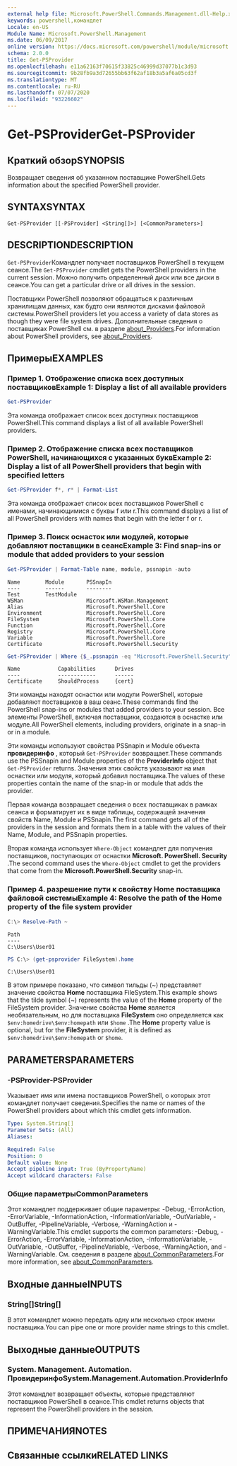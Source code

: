 ```yaml
---
external help file: Microsoft.PowerShell.Commands.Management.dll-Help.xml
keywords: powershell,командлет
Locale: en-US
Module Name: Microsoft.PowerShell.Management
ms.date: 06/09/2017
online version: https://docs.microsoft.com/powershell/module/microsoft.powershell.management/get-psprovider?view=powershell-7.1&WT.mc_id=ps-gethelp
schema: 2.0.0
title: Get-PSProvider
ms.openlocfilehash: e11a62163f70615f33825c46999d37077b1c3d93
ms.sourcegitcommit: 9b28fb9a3d72655bb63f62af18b3a5af6a05cd3f
ms.translationtype: MT
ms.contentlocale: ru-RU
ms.lasthandoff: 07/07/2020
ms.locfileid: "93226602"
---
```

# <span data-ttu-id="ac1a0-103">Get-PSProvider</span><span class="sxs-lookup"><span data-stu-id="ac1a0-103">Get-PSProvider</span></span>

## <span data-ttu-id="ac1a0-104">Краткий обзор</span><span class="sxs-lookup"><span data-stu-id="ac1a0-104">SYNOPSIS</span></span>
<span data-ttu-id="ac1a0-105">Возвращает сведения об указанном поставщике PowerShell.</span><span class="sxs-lookup"><span data-stu-id="ac1a0-105">Gets information about the specified PowerShell provider.</span></span>

## <span data-ttu-id="ac1a0-106">SYNTAX</span><span class="sxs-lookup"><span data-stu-id="ac1a0-106">SYNTAX</span></span>

```
Get-PSProvider [[-PSProvider] <String[]>] [<CommonParameters>]
```

## <span data-ttu-id="ac1a0-107">DESCRIPTION</span><span class="sxs-lookup"><span data-stu-id="ac1a0-107">DESCRIPTION</span></span>

<span data-ttu-id="ac1a0-108">`Get-PSProvider`Командлет получает поставщиков PowerShell в текущем сеансе.</span><span class="sxs-lookup"><span data-stu-id="ac1a0-108">The `Get-PSProvider` cmdlet gets the PowerShell providers in the current session.</span></span>
<span data-ttu-id="ac1a0-109">Можно получить определенный диск или все диски в сеансе.</span><span class="sxs-lookup"><span data-stu-id="ac1a0-109">You can get a particular drive or all drives in the session.</span></span>

<span data-ttu-id="ac1a0-110">Поставщики PowerShell позволяют обращаться к различным хранилищам данных, как будто они являются дисками файловой системы.</span><span class="sxs-lookup"><span data-stu-id="ac1a0-110">PowerShell providers let you access a variety of data stores as though they were file system drives.</span></span>
<span data-ttu-id="ac1a0-111">Дополнительные сведения о поставщиках PowerShell см. в разделе [about_Providers](../Microsoft.PowerShell.Core/About/about_Providers.md).</span><span class="sxs-lookup"><span data-stu-id="ac1a0-111">For information about PowerShell providers, see [about_Providers](../Microsoft.PowerShell.Core/About/about_Providers.md).</span></span>

## <span data-ttu-id="ac1a0-112">Примеры</span><span class="sxs-lookup"><span data-stu-id="ac1a0-112">EXAMPLES</span></span>

### <span data-ttu-id="ac1a0-113">Пример 1. Отображение списка всех доступных поставщиков</span><span class="sxs-lookup"><span data-stu-id="ac1a0-113">Example 1: Display a list of all available providers</span></span>

```powershell
Get-PSProvider
```

<span data-ttu-id="ac1a0-114">Эта команда отображает список всех доступных поставщиков PowerShell.</span><span class="sxs-lookup"><span data-stu-id="ac1a0-114">This command displays a list of all available PowerShell providers.</span></span>

### <span data-ttu-id="ac1a0-115">Пример 2. Отображение списка всех поставщиков PowerShell, начинающихся с указанных букв</span><span class="sxs-lookup"><span data-stu-id="ac1a0-115">Example 2: Display a list of all PowerShell providers that begin with specified letters</span></span>

```powershell
Get-PSProvider f*, r* | Format-List
```

<span data-ttu-id="ac1a0-116">Эта команда отображает список всех поставщиков PowerShell с именами, начинающимися с буквы f или r.</span><span class="sxs-lookup"><span data-stu-id="ac1a0-116">This command displays a list of all PowerShell providers with names that begin with the letter f or r.</span></span>

### <span data-ttu-id="ac1a0-117">Пример 3. Поиск оснасток или модулей, которые добавляют поставщики в сеанс</span><span class="sxs-lookup"><span data-stu-id="ac1a0-117">Example 3: Find snap-ins or module that added providers to your session</span></span>

```powershell
Get-PSProvider | Format-Table name, module, pssnapin -auto
```

```Output
Name        Module       PSSnapIn
----        ------       --------
Test        TestModule
WSMan                    Microsoft.WSMan.Management
Alias                    Microsoft.PowerShell.Core
Environment              Microsoft.PowerShell.Core
FileSystem               Microsoft.PowerShell.Core
Function                 Microsoft.PowerShell.Core
Registry                 Microsoft.PowerShell.Core
Variable                 Microsoft.PowerShell.Core
Certificate              Microsoft.PowerShell.Security
```

```powershell
Get-PSProvider | Where {$_.pssnapin -eq "Microsoft.PowerShell.Security"}
```

```Output
Name            Capabilities      Drives
----            ------------      ------
Certificate     ShouldProcess     {cert}
```

<span data-ttu-id="ac1a0-118">Эти команды находят оснастки или модули PowerShell, которые добавляют поставщиков в ваш сеанс.</span><span class="sxs-lookup"><span data-stu-id="ac1a0-118">These commands find the PowerShell snap-ins or modules that added providers to your session.</span></span>
<span data-ttu-id="ac1a0-119">Все элементы PowerShell, включая поставщики, создаются в оснастке или модуле.</span><span class="sxs-lookup"><span data-stu-id="ac1a0-119">All PowerShell elements, including providers, originate in a snap-in or in a module.</span></span>

<span data-ttu-id="ac1a0-120">Эти команды используют свойства PSSnapin и Module объекта **провидеринфо** , который `Get-PSProvider` возвращает.</span><span class="sxs-lookup"><span data-stu-id="ac1a0-120">These commands use the PSSnapin and Module properties of the **ProviderInfo** object that `Get-PSProvider` returns.</span></span>
<span data-ttu-id="ac1a0-121">Значения этих свойств указывают на имя оснастки или модуля, который добавил поставщика.</span><span class="sxs-lookup"><span data-stu-id="ac1a0-121">The values of these properties contain the name of the snap-in or module that adds the provider.</span></span>

<span data-ttu-id="ac1a0-122">Первая команда возвращает сведения о всех поставщиках в рамках сеанса и форматирует их в виде таблицы, содержащей значения свойств Name, Module и PSSnapin.</span><span class="sxs-lookup"><span data-stu-id="ac1a0-122">The first command gets all of the providers in the session and formats them in a table with the values of their Name, Module, and PSSnapin properties.</span></span>

<span data-ttu-id="ac1a0-123">Вторая команда использует `Where-Object` командлет для получения поставщиков, поступающих от оснастки **Microsoft. PowerShell. Security** .</span><span class="sxs-lookup"><span data-stu-id="ac1a0-123">The second command uses the `Where-Object` cmdlet to get the providers that come from the **Microsoft.PowerShell.Security** snap-in.</span></span>

### <span data-ttu-id="ac1a0-124">Пример 4. разрешение пути к свойству Home поставщика файловой системы</span><span class="sxs-lookup"><span data-stu-id="ac1a0-124">Example 4: Resolve the path of the Home property of the file system provider</span></span>

```powershell
C:\> Resolve-Path ~
```

```Output
Path
----
C:\Users\User01
```

```powershell
PS C:\> (get-psprovider FileSystem).home
```

```Output
C:\Users\User01
```

<span data-ttu-id="ac1a0-125">В этом примере показано, что символ тильды (~) представляет значение свойства **Home** поставщика FileSystem.</span><span class="sxs-lookup"><span data-stu-id="ac1a0-125">This example shows that the tilde symbol (~) represents the value of the **Home** property of the FileSystem provider.</span></span>
<span data-ttu-id="ac1a0-126">Значение свойства **Home** является необязательным, но для поставщика **FileSystem** оно определяется как `$env:homedrive\$env:homepath` или `$home` .</span><span class="sxs-lookup"><span data-stu-id="ac1a0-126">The **Home** property value is optional, but for the **FileSystem** provider, it is defined as `$env:homedrive\$env:homepath` or `$home`.</span></span>

## <span data-ttu-id="ac1a0-127">PARAMETERS</span><span class="sxs-lookup"><span data-stu-id="ac1a0-127">PARAMETERS</span></span>

### <span data-ttu-id="ac1a0-128">-PSProvider</span><span class="sxs-lookup"><span data-stu-id="ac1a0-128">-PSProvider</span></span>

<span data-ttu-id="ac1a0-129">Указывает имя или имена поставщиков PowerShell, о которых этот командлет получает сведения.</span><span class="sxs-lookup"><span data-stu-id="ac1a0-129">Specifies the name or names of the PowerShell providers about which this cmdlet gets information.</span></span>

```yaml
Type: System.String[]
Parameter Sets: (All)
Aliases:

Required: False
Position: 0
Default value: None
Accept pipeline input: True (ByPropertyName)
Accept wildcard characters: False
```

### <span data-ttu-id="ac1a0-130">Общие параметры</span><span class="sxs-lookup"><span data-stu-id="ac1a0-130">CommonParameters</span></span>

<span data-ttu-id="ac1a0-131">Этот командлет поддерживает общие параметры: -Debug, -ErrorAction, -ErrorVariable, -InformationAction, -InformationVariable, -OutVariable, -OutBuffer, -PipelineVariable, -Verbose, -WarningAction и -WarningVariable.</span><span class="sxs-lookup"><span data-stu-id="ac1a0-131">This cmdlet supports the common parameters: -Debug, -ErrorAction, -ErrorVariable, -InformationAction, -InformationVariable, -OutVariable, -OutBuffer, -PipelineVariable, -Verbose, -WarningAction, and -WarningVariable.</span></span> <span data-ttu-id="ac1a0-132">См. сведения в разделе [about_CommonParameters](../Microsoft.PowerShell.Core/About/about_CommonParameters.md).</span><span class="sxs-lookup"><span data-stu-id="ac1a0-132">For more information, see [about_CommonParameters](../Microsoft.PowerShell.Core/About/about_CommonParameters.md).</span></span>

## <span data-ttu-id="ac1a0-133">Входные данные</span><span class="sxs-lookup"><span data-stu-id="ac1a0-133">INPUTS</span></span>

### <span data-ttu-id="ac1a0-134">String[]</span><span class="sxs-lookup"><span data-stu-id="ac1a0-134">String[]</span></span>

<span data-ttu-id="ac1a0-135">В этот командлет можно передать одну или несколько строк имени поставщика.</span><span class="sxs-lookup"><span data-stu-id="ac1a0-135">You can pipe one or more provider name strings to this cmdlet.</span></span>

## <span data-ttu-id="ac1a0-136">Выходные данные</span><span class="sxs-lookup"><span data-stu-id="ac1a0-136">OUTPUTS</span></span>

### <span data-ttu-id="ac1a0-137">System. Management. Automation. Провидеринфо</span><span class="sxs-lookup"><span data-stu-id="ac1a0-137">System.Management.Automation.ProviderInfo</span></span>

<span data-ttu-id="ac1a0-138">Этот командлет возвращает объекты, которые представляют поставщиков PowerShell в сеансе.</span><span class="sxs-lookup"><span data-stu-id="ac1a0-138">This cmdlet returns objects that represent the PowerShell providers in the session.</span></span>

## <span data-ttu-id="ac1a0-139">ПРИМЕЧАНИЯ</span><span class="sxs-lookup"><span data-stu-id="ac1a0-139">NOTES</span></span>

## <span data-ttu-id="ac1a0-140">Связанные ссылки</span><span class="sxs-lookup"><span data-stu-id="ac1a0-140">RELATED LINKS</span></span>

